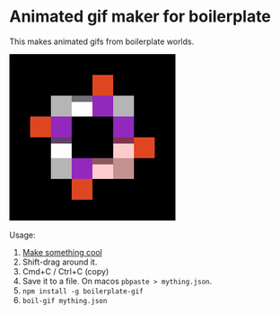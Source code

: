 # Animated gif maker for boilerplate

This makes animated gifs from boilerplate worlds.

![sweet gifs](4spin.gif)

Usage:

1. [Make something cool](https://josephg.com/boilerplate/)
2. Shift-drag around it.
3. Cmd+C / Ctrl+C (copy)
4. Save it to a file. On macos `pbpaste > mything.json`.
5. `npm install -g boilerplate-gif`
6. `boil-gif mything.json`

